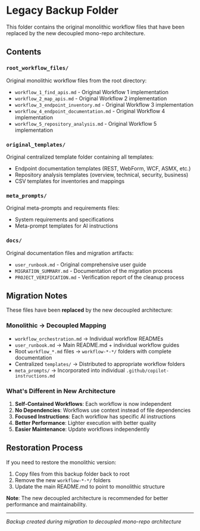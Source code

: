 # Legacy Backup Folder

This folder contains the original monolithic workflow files that have been replaced by the new decoupled mono-repo architecture.

## Contents

### `root_workflow_files/`
Original monolithic workflow files from the root directory:
- `workflow_1_find_apis.md` - Original Workflow 1 implementation
- `workflow_2_map_apis.md` - Original Workflow 2 implementation
- `workflow_3_endpoint_inventory.md` - Original Workflow 3 implementation
- `workflow_4_endpoint_documentation.md` - Original Workflow 4 implementation
- `workflow_5_repository_analysis.md` - Original Workflow 5 implementation

### `original_templates/`
Original centralized template folder containing all templates:
- Endpoint documentation templates (REST, WebForm, WCF, ASMX, etc.)
- Repository analysis templates (overview, technical, security, business)
- CSV templates for inventories and mappings

### `meta_prompts/`
Original meta-prompts and requirements files:
- System requirements and specifications
- Meta-prompt templates for AI instructions

### `docs/`
Original documentation files and migration artifacts:
- `user_runbook.md` - Original comprehensive user guide
- `MIGRATION_SUMMARY.md` - Documentation of the migration process
- `PROJECT_VERIFICATION.md` - Verification report of the cleanup process

## Migration Notes

These files have been **replaced** by the new decoupled architecture:

### Monolithic → Decoupled Mapping
- `workflow_orchestration.md` → Individual workflow READMEs
- `user_runbook.md` → Main README.md + individual workflow guides
- Root `workflow_*.md` files → `workflow-*-*/` folders with complete documentation
- Centralized `templates/` → Distributed to appropriate workflow folders
- `meta_prompts/` → Incorporated into individual `.github/copilot-instructions.md`

### What's Different in New Architecture
1. **Self-Contained Workflows**: Each workflow is now independent
2. **No Dependencies**: Workflows use context instead of file dependencies
3. **Focused Instructions**: Each workflow has specific AI instructions
4. **Better Performance**: Lighter execution with better quality
5. **Easier Maintenance**: Update workflows independently

## Restoration Process

If you need to restore the monolithic version:
1. Copy files from this backup folder back to root
2. Remove the new `workflow-*-*/` folders
3. Update the main README.md to point to monolithic structure

**Note**: The new decoupled architecture is recommended for better performance and maintainability.

---
*Backup created during migration to decoupled mono-repo architecture*